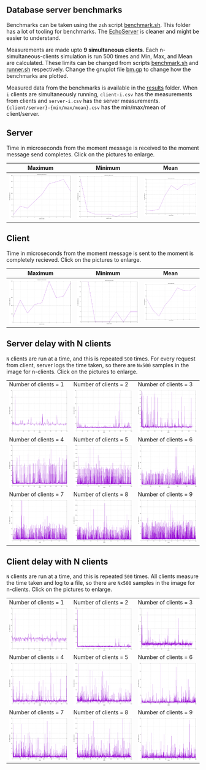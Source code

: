## Database server benchmarks

Benchmarks can be taken using the `zsh` script [benchmark.sh](./benchmark.sh). This folder has a lot of tooling for benchmarks. The [EchoServer](../echo) is cleaner and might be easier to understand.

Measurements are made upto **9 simultaneous clients**. Each n-simultaneous-clients simulation is run 500 times and Min, Max, and Mean are calculated. These limits can be changed from scripts [benchmark.sh](./benchmark.sh) and [runner.sh](./runner.sh) respectively. Change the gnuplot file [bm.gp](./bm.gp) to change how the benchmarks are plotted.

Measured data from the benchmarks is available in the [results](./results) folder. When `i` clients are simultaneously running, `client-i.csv` has the measurements from clients and `server-i.csv` has the server measurements. `{client/server}-{min/max/mean}.csv` has the min/max/mean of client/server.

## Server
Time in microseconds from the moment message is received to the moment message send completes. Click on the pictures to enlarge.

|Maximum|Minimum|Mean|
|--|--|--|
|![](./results/images/server-max.png)|![](./results/images/server-min.png)|![](./results/images/server-mean.png)|

## Client
Time in microseconds from the moment message is sent to the moment is completely recieved.  Click on the pictures to enlarge. 

|Maximum|Minimum|Mean|
|--|--|--|
|![](./results/images/client-max.png)|![](./results/images/client-min.png)|![](./results/images/client-mean.png)|

## Server delay with N clients
`N` clients are run at a time, and this is repeated `500` times. 
For every request from client, server logs the time taken,
so there are `Nx500` samples in the image for n-clients.
Click on the pictures to enlarge.

||||
|--|--|--|
|Number of clients = 1|Number of clients = 2|Number of clients = 3|
|![](./results/images/server-1.png)|![](./results/images/server-2.png)|![](./results/images/server-3.png)|
|Number of clients = 4|Number of clients = 5|Number of clients = 6|
|![](./results/images/server-4.png)|![](./results/images/server-5.png)|![](./results/images/server-6.png)|
|Number of clients = 7|Number of clients = 8|Number of clients = 9|
|![](./results/images/server-7.png)|![](./results/images/server-8.png)|![](./results/images/server-9.png)|

## Client delay with N clients

`N` clients are run at a time, and this is repeated `500` times. 
All clients measure the time taken and log to a file, 
so there are `Nx500` samples in the image for n-clients.
Click on the pictures to enlarge.

||||
|--|--|--|
|Number of clients = 1|Number of clients = 2|Number of clients = 3|
|![](./results/images/client-1.png)|![](./results/images/client-2.png)|![](./results/images/client-3.png)|
|Number of clients = 4|Number of clients = 5|Number of clients = 6|
|![](./results/images/client-4.png)|![](./results/images/client-5.png)|![](./results/images/client-6.png)|
|Number of clients = 7|Number of clients = 8|Number of clients = 9|
|![](./results/images/client-7.png)|![](./results/images/client-8.png)|![](./results/images/client-9.png)|